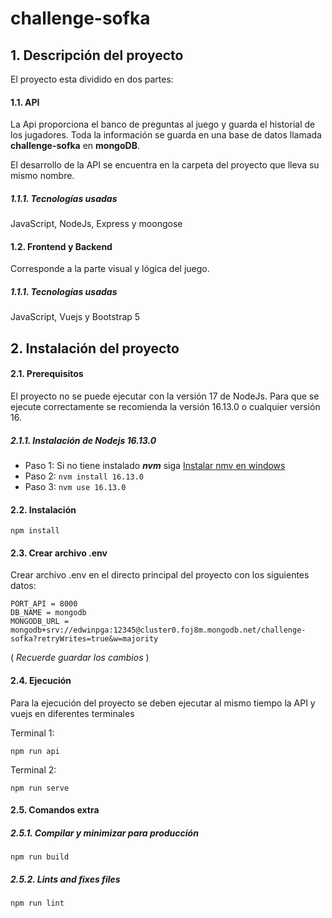 # challenge-sofka

## 1. Descripción del proyecto
El proyecto esta dividido en dos partes:
#### 1.1. API
La Api proporciona el banco de preguntas al juego y guarda el historial de los jugadores. Toda la información se guarda en una base de datos llamada **challenge-sofka** en **mongoDB**.

El desarrollo de la API se encuentra en la carpeta del proyecto que lleva su mismo nombre.
##### 1.1.1. Tecnologías usadas
JavaScript, NodeJs, Express y moongose

#### 1.2. Frontend y Backend
Corresponde a la parte visual y lógica del juego.
##### 1.1.1. Tecnologías usadas
JavaScript, Vuejs y Bootstrap 5

## 2. Instalación del proyecto
#### 2.1. Prerequisitos
El proyecto no se puede ejecutar con la versión 17 de NodeJs. Para que se ejecute correctamente se recomienda la versión 16.13.0 o cualquier versión 16.
##### 2.1.1. Instalación de Nodejs 16.13.0
- Paso 1: Si no tiene instalado ***nvm*** siga [Instalar nmv en windows](https://content.breatheco.de/es/how-to/nvm-install-windows "Instalar nmv en windows")
- Paso 2: ``` nvm install 16.13.0 ```
- Paso 3: ``` nvm use 16.13.0 ```

#### 2.2. Instalación
```
npm install
```
#### 2.3. Crear archivo .env
Crear archivo .env en el directo principal del proyecto con los siguientes datos:
```
PORT_API = 8000
DB_NAME = mongodb
MONGODB_URL = mongodb+srv://edwinpga:12345@cluster0.foj8m.mongodb.net/challenge-sofka?retryWrites=true&w=majority
```
( *Recuerde guardar los cambios* )

#### 2.4. Ejecución
Para la ejecución del proyecto se deben ejecutar al mismo tiempo la API y vuejs en diferentes terminales

Terminal 1: 
```
npm run api
```
Terminal 2:
```
npm run serve
```

#### 2.5. Comandos extra

##### 2.5.1. Compilar y minimizar para producción
```
npm run build
```
##### 2.5.2. Lints and fixes files
```
npm run lint
```

